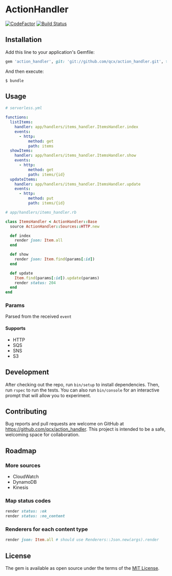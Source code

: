 # ActionHandler
[![CodeFactor](https://www.codefactor.io/repository/github/qcx/action_handler/badge)](https://www.codefactor.io/repository/github/qcx/action_handler)
[![Build Status](https://travis-ci.org/qcx/action_handler.svg?branch=master)](https://travis-ci.org/qcx/action_handler)

## Installation

Add this line to your application's Gemfile:

```ruby
gem 'action_handler', git: 'git://github.com/qcx/action_handler.git', tag: 'v0.1.5'
```

And then execute:

    $ bundle

## Usage

```yml
# serverless.yml

functions:
  listItems:
    handler: app/handlers/items_handler.ItemsHandler.index
    events:
      - http:
          method: get
          path: items
  showItems:
    handler: app/handlers/items_handler.ItemsHandler.show
    events:
      - http:
          method: get
          path: items/{id}
  updateItems:
    handler: app/handlers/items_handler.ItemsHandler.update
    events:
      - http:
          method: put
          path: items/{id}
```

```ruby
# app/handlers/items_handler.rb

class ItemsHandler < ActionHandler::Base
  source ActionHandler::Sources::HTTP.new

  def index
    render json: Item.all
  end

  def show
    render json: Item.find(params[:id])
  end

  def update
    Item.find(params[:id]).update(params)
    render status: 204
  end
end
```

### Params
Parsed from the received `event`

#### Supports
- HTTP
- SQS
- SNS
- S3

## Development

After checking out the repo, run `bin/setup` to install dependencies. Then, run `rspec` to run the tests. You can also run `bin/console` for an interactive prompt that will allow you to experiment.

## Contributing

Bug reports and pull requests are welcome on GitHub at https://github.com/qcx/action_handler. This project is intended to be a safe, welcoming space for collaboration.

## Roadmap

### More sources
- CloudWatch
- DynamoDB
- Kinesis

### Map status codes
```ruby
render status: :ok
render status: :no_content
```

### Renderers for each content type
```ruby
render json: Item.all # should use Renderers::Json.new(args).render
```

## License

The gem is available as open source under the terms of the [MIT License](https://opensource.org/licenses/MIT).
